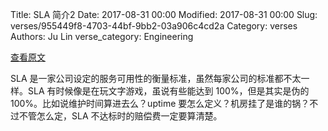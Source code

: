 Title: SLA 简介2
Date: 2017-08-31 00:00
Modified: 2017-08-31 00:00
Slug: verses/955449f8-4703-44bf-9bb2-03a906c4cd2a
Category: verses
Authors: Ju Lin
verse_category: Engineering

[查看原文](https://blog.serverdensity.com/making-a-point-with-slas/)

SLA 是一家公司设定的服务可用性的衡量标准，虽然每家公司的标准都不太一样。SLA 有时候像是在玩文字游戏，虽说有些能达到 100%，但是其实是伪的 100%。比如说维护时间算进去么？uptime 要怎么定义？机房挂了是谁的锅？不过不管怎么定，SLA 不达标时的赔偿费一定要算清楚。